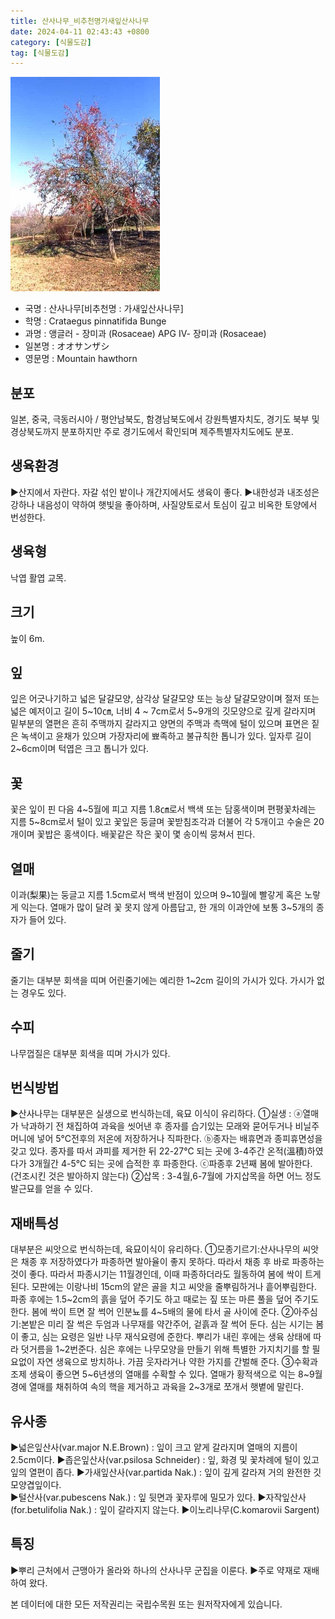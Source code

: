 ```yaml
---
title: 산사나무_비추천명가새잎산사나무
date: 2024-04-11 02:43:43 +0800
category: [식물도감]
tag: [식물도감]
---
```




![산사나무[비추천명 : 가새잎산사나무]](/assets/img/fileUpload/plants/basic/Rosaceae/Crataegus/12434/1_th2.JPG)
- 국명 : 산사나무[비추천명 : 가새잎산사나무]
- 학명 : Crataegus pinnatifida Bunge
- 과명 : 앵글러 - 장미과 (Rosaceae) APG Ⅳ- 장미과 (Rosaceae)
- 일본명 : オオサンザシ
- 영문명 : Mountain hawthorn


## 분포
일본, 중국, 극동러시아 / 평안남북도, 함경남북도에서 강원특별자치도, 경기도 북부 및 경상북도까지 분포하지만 주로 경기도에서 확인되며 제주특별자치도에도 분포.
## 생육환경
▶산지에서 자란다. 자갈 섞인 밭이나 개간지에서도 생육이 좋다.
▶내한성과 내조성은 강하나 내음성이 약하여 햇빛을 좋아하며, 사질양토로서 토심이 깊고 비옥한 토양에서 번성한다.
## 생육형
낙엽 활엽 교목.
## 크기
높이 6m.
## 잎
잎은 어긋나기하고 넓은 달걀모양, 삼각상 달걀모양 또는 능상 달걀모양이며 절저 또는 넓은 예저이고 길이 5~10㎝, 너비 4 ~ 7cm로서 5~9개의 깃모양으로 깊게 갈라지며 밑부분의 열편은 흔히 주맥까지 갈라지고 양면의 주맥과 측맥에 털이 있으며 표면은 짙은 녹색이고 윤채가 있으며 가장자리에 뾰족하고 불규칙한 톱니가 있다. 잎자루 길이 2~6cm이며 턱엽은 크고 톱니가 있다.
## 꽃
꽃은 잎이 핀 다음 4~5월에 피고 지름 1.8㎝로서 백색 또는 담홍색이며 편평꽃차례는 지름 5~8cm로서 털이 있고 꽃잎은 둥글며 꽃받침조각과 더불어 각 5개이고 수술은 20개이며 꽃밥은 홍색이다. 배꽃같은 작은 꽃이 몇 송이씩 뭉쳐서 핀다.
## 열매
이과(梨果)는 둥글고 지름 1.5cm로서 백색 반점이 있으며 9~10월에 빨갛게 혹은 노랗게 익는다. 열매가 많이 달려 꽃 못지 않게 아름답고, 한 개의 이과안에 보통 3~5개의 종자가 들어 있다.
## 줄기
줄기는 대부분 회색을 띠며 어린줄기에는 예리한 1~2cm 길이의 가시가 있다. 가시가 없는 경우도 있다.
## 수피
나무껍질은 대부분 회색을 띠며 가시가 있다.
## 번식방법
▶산사나무는 대부분은 실생으로 번식하는데, 육묘 이식이 유리하다.
①실생 : ⓐ열매가 낙과하기 전 채집하여 과육을 씻어낸 후 종자를 습기있는 모래와 묻어두거나 비닐주머니에 넣어 5℃전후의 저온에 저장하거나 직파한다. 
ⓑ종자는 배휴면과 종피휴면성을 갖고 있다. 종자를 따서 과피를 제거한 뒤 22-27℃ 되는 곳에 3-4주간 온적(溫積)하였다가 3개월간 4-5℃ 되는 곳에 습적한 후 파종한다. 
ⓒ파종후 2년째 봄에 발아한다. (건조시킨 것은 발아하지 않는다) 
②삽목 : 3-4월,6-7월에 가지삽목을 하면 어느 정도 발근묘를 얻을 수 있다.
## 재배특성
대부분은 씨앗으로 번식하는데, 육묘이식이 유리하다.
①모종기르기:산사나무의 씨앗은 채종 후 저장하였다가 파종하면 발아율이 좋지 못하다. 따라서 채종 후 바로 파종하는 것이 좋다. 따라서 파종시기는 11월경인데, 이때 파종하더라도 월동하여 봄에 싹이 트게 된다.  모판에는 이랑나비 15cm의 얕은 골을 치고 씨앗을 줄뿌림하거나 흩어뿌림한다. 파종 후에는 1.5~2cm의 흙을 덮어 주기도 하고 때로는 짚 또는 마른 풀을 덮어 주기도 한다. 봄에 싹이 트면 잘 썩어 인분뇨를 4~5배의 물에 타서 골 사이에 준다.
②아주심기:본밭은 미리 잘 썩은 두엄과 나무재를 약간주어, 겉흙과 잘 썩어 둔다. 심는 시기는 봄이 좋고, 심는 요령은 일반 나무 재식요령에 준한다. 뿌리가 내린 후에는 생육 상태에 따라 덧거름을 1~2번준다. 심은 후에는 나무모양을 만들기 위해 특별한 가지치기를 할 필요없이 자연 생육으로 방치하나. 가끔 웃자라거나 약한 가지를 간벌해 준다.
③수확과 조제
생육이 좋으면 5~6년생의 열매를 수확할 수 있다. 열매가 황적색으로 익는 8~9월경에 열매를 채취하여 속의 핵을 제거하고 과육을 2~3개로 쪼개서 햇볕에 말린다.
## 유사종
▶넓은잎산사(var.major N.E.Brown) : 잎이 크고 얕게 갈라지며 열매의 지름이 2.5cm이다. 
▶좁은잎산사(var.psilosa Schneider) : 잎, 화경 및 꽃차례에 털이 있고 잎의 열편이 좁다.
▶가새잎산사(var.partida Nak.) : 잎이 깊게 갈라져 거의 완전한 깃모양겹잎이다.  
▶털산사(var.pubescens Nak.) : 잎 뒷면과 꽃자루에 밀모가 있다. 
▶자작잎산사(for.betulifolia Nak.) : 잎이 갈라지지 않는다. 
▶이노리나무(C.komarovii Sargent)
## 특징
▶뿌리 근처에서 근맹아가 올라와 하나의 산사나무 군집을 이룬다.
▶주로 약재로 재배하여 왔다.






본 데이터에 대한 모든 저작권리는 국립수목원 또는 원저작자에게 있습니다.
